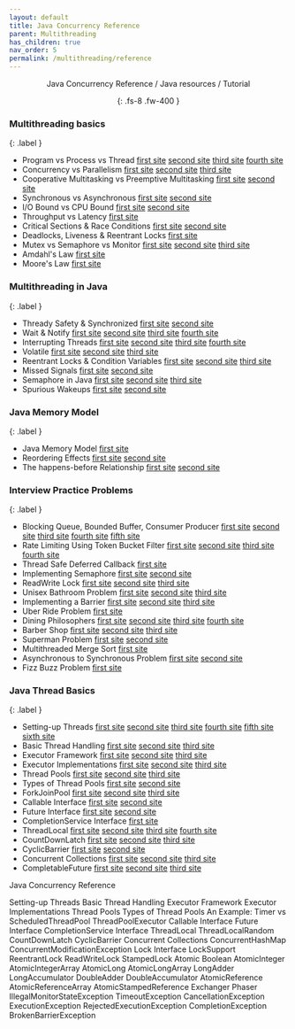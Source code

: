 ```yaml
---
layout: default
title: Java Concurrency Reference
parent: Multithreading
has_children: true
nav_order: 5
permalink: /multithreading/reference
---
```

<div align="center" markdown="1">
Java Concurrency Reference / Java resources / Tutorial

{: .fs-8 .fw-400 }
</div>

### Multithreading basics
{: .label }
*  Program vs Process vs Thread  [first site](https://neharustagiblog.wordpress.com/2014/09/26/program-vs-process-vs-thread-vs-task/) [second site](https://learnc.info/c/processes_and_threads.html) [third site](https://coderoad.ru/200469/%D0%92-%D1%87%D0%B5%D0%BC-%D1%80%D0%B0%D0%B7%D0%BD%D0%B8%D1%86%D0%B0-%D0%BC%D0%B5%D0%B6%D0%B4%D1%83-%D0%BF%D1%80%D0%BE%D1%86%D0%B5%D1%81%D1%81%D0%BE%D0%BC-%D0%B8-%D0%BF%D0%BE%D1%82%D0%BE%D0%BA%D0%BE%D0%BC) [fourth site](https://habr.com/ru/post/40275/)
*  Concurrency vs Parallelism  [first site](https://habr.com/ru/company/piter/blog/274569/) [second site](http://tutorials.jenkov.com/java-concurrency/concurrency-vs-parallelism.html) [third site](https://learnc.info/c/processes_and_threads.html)
*  Cooperative Multitasking vs Preemptive Multitasking [first site](https://ru.qaz.wiki/wiki/Cooperative_multitasking) [second site](https://ru.qaz.wiki/wiki/Preemption_(computing))
*  Synchronous vs Asynchronous [first site](https://itsobes.ru/JavaSobes/chem-sinkhronnyi-server-otlichaetsia-ot-asinkhronnogo/) [second site](https://coderoad.ru/5385407/%D0%92-%D1%87%D0%B5%D0%BC-%D1%80%D0%B0%D0%B7%D0%BD%D0%B8%D1%86%D0%B0-%D0%BC%D0%B5%D0%B6%D0%B4%D1%83-Jetty-%D0%B8-Netty)
*  I/O Bound vs CPU Bound [first site](https://coderoad.ru/868568/%D0%A7%D1%82%D0%BE-%D0%BE%D0%B7%D0%BD%D0%B0%D1%87%D0%B0%D1%8E%D1%82-%D1%82%D0%B5%D1%80%D0%BC%D0%B8%D0%BD%D1%8B-%D1%81%D0%B2%D1%8F%D0%B7%D0%B0%D0%BD%D0%BD%D1%8B%D0%B5-CPU-bound-%D0%B8-I-O) [second site](https://stackoverflow.com/questions/868568/what-do-the-terms-cpu-bound-and-i-o-bound-mean)
*  Throughput vs Latency  [first site](https://dzone.com/articles/what-latency-throughput-and)
*  Critical Sections & Race Conditions  [first site](https://ru.wikipedia.org/wiki/%D0%9A%D1%80%D0%B8%D1%82%D0%B8%D1%87%D0%B5%D1%81%D0%BA%D0%B0%D1%8F_%D1%81%D0%B5%D0%BA%D1%86%D0%B8%D1%8F) [second site](https://github.com/merry75/educative.io_courses/blob/master/Java%20Multithreading%20for%20Senior%20Engineering%20Interviews%20-%20Learn%20Interactively/8_Critical_Sections___Race_Conditions.pdf)
*  Deadlocks, Liveness & Reentrant Locks  [first site](https://www.baeldung.com/java-deadlock-livelock)
*  Mutex vs Semaphore vs Monitor   [first site](https://javarush.ru/groups/posts/2174-v-chem-raznica-mezhdu-mjhjuteksom-monitorom-i-semaforom) [second site](https://github.com/merry75/educative.io_courses/blob/master/Java%20Multithreading%20for%20Senior%20Engineering%20Interviews%20-%20Learn%20Interactively/10_Mutex_vs_Semaphore.pdf) [third site](https://github.com/merry75/educative.io_courses/blob/master/Java%20Multithreading%20for%20Senior%20Engineering%20Interviews%20-%20Learn%20Interactively/11_Mutex_vs_Monitor.pdf)
*  Amdahl's Law  [first site](https://uk.wikipedia.org/wiki/%D0%97%D0%B0%D0%BA%D0%BE%D0%BD_%D0%90%D0%BC%D0%B4%D0%B0%D0%BB%D0%B0)
*  Moore's Law  [first site](https://uk.wikipedia.org/wiki/%D0%97%D0%B0%D0%BA%D0%BE%D0%BD_%D0%9C%D1%83%D1%80%D0%B0)

### Multithreading in Java
{: .label }
*  Thready Safety & Synchronized  [first site](https://javarush.ru/groups/posts/1055-sinkhronizacija-potokov-blokirovka-obhhekta-i-blokirovka-klassa) [second site](https://github.com/merry75/educative.io_courses/blob/master/Java%20Multithreading%20for%20Senior%20Engineering%20Interviews%20-%20Learn%20Interactively/16_Thready_Safety___Synchronized.pdf)
*  Wait & Notify  [first site](https://javarush.ru/quests/lectures/questmultithreading.level01.lecture06) [second site](https://coderoad.ru/2536692/%D0%9F%D1%80%D0%BE%D1%81%D1%82%D0%BE%D0%B9-%D1%81%D1%86%D0%B5%D0%BD%D0%B0%D1%80%D0%B8%D0%B9-%D1%81-%D0%B8%D1%81%D0%BF%D0%BE%D0%BB%D1%8C%D0%B7%D0%BE%D0%B2%D0%B0%D0%BD%D0%B8%D0%B5%D0%BC-wait-%D0%B8-notify-%D0%B2-java) [third site]() [fourth site]()
*  Interrupting Threads  [first site](https://javarush.ru/quests/lectures/questmultithreading.level05.lecture06) [second site](https://www.ibm.com/developerworks/ru/library/j-jtp05236/index.html) [third site](https://coderoad.ru/20527893/Java-Thread-stop-%D0%BF%D1%80%D0%BE%D1%82%D0%B8%D0%B2-Thread-interrupt) [fourth site](https://habr.com/ru/post/133413/)
*  Volatile  [first site](https://javarush.ru/groups/posts/1998-upravlenie-potokami-metodih-volatile-i-yield) [second site](https://javarush.ru/quests/lectures/questmultithreading.level06.lecture04) [third site](https://www.ibm.com/developerworks/ru/library/j-5things15/index.html)
*  Reentrant Locks & Condition Variables  [first site](https://metanit.com/java/tutorial/8.10.php) [second site](http://java-online.ru/concurrent-locks.xhtml) [third site](https://stackoverflow.com/questions/33229932/reeantrantlock-and-condition-variable)
*  Missed Signals  [first site](https://stackoverflow.com/questions/19509209/what-is-missed-signal-in-java-how-calling-notify-be-missed-by-the-waiting-thr/19509301) [second site](https://github.com/merry75/educative.io_courses/blob/master/Java%20Multithreading%20for%20Senior%20Engineering%20Interviews%20-%20Learn%20Interactively/21_Missed_Signals.pdf)
*  Semaphore in Java  [first site](https://habr.com/ru/post/261273/) [second site](https://pro-java.ru/parallelizm-v-java/klass-semaphore-primery-realizacii-koda-v-java/) [third site](https://www.codeflow.site/ru/article/java__java-semaphore-examples)
*  Spurious Wakeups  [first site](https://coderoad.ru/2540984/%D0%9F%D0%BE%D1%87%D0%B5%D0%BC%D1%83-%D0%BF%D0%BE%D1%82%D0%BE%D0%BA%D0%B8-%D1%81%D0%BF%D0%BE%D0%BD%D1%82%D0%B0%D0%BD%D0%BD%D0%BE-%D0%BF%D1%80%D0%BE%D0%B1%D1%83%D0%B6%D0%B4%D0%B0%D1%8E%D1%82%D1%81%D1%8F-%D0%BE%D1%82-wait) [second site](https://stackoverflow.com/questions/1050592/do-spurious-wakeups-in-java-actually-happen)

### Java Memory Model
{: .label }
*  Java Memory Model  [first site](https://habr.com/ru/post/440590/)
*  Reordering Effects  [first site](https://habr.com/ru/post/133981/) [second site](https://coderoad.ru/52648800/%D0%9A%D0%B0%D0%BA-%D0%BF%D1%80%D0%BE%D0%B4%D0%B5%D0%BC%D0%BE%D0%BD%D1%81%D1%82%D1%80%D0%B8%D1%80%D0%BE%D0%B2%D0%B0%D1%82%D1%8C-%D0%BF%D1%80%D0%BE%D0%B1%D0%BB%D0%B5%D0%BC%D1%8B-%D1%81-%D0%BF%D0%B5%D1%80%D0%B5%D1%83%D0%BF%D0%BE%D1%80%D1%8F%D0%B4%D0%BE%D1%87%D0%B5%D0%BD%D0%B8%D0%B5%D0%BC-%D0%B8%D0%BD%D1%81%D1%82%D1%80%D1%83%D0%BA%D1%86%D0%B8%D0%B9-Java)
*  The happens-before Relationship  [first site](https://ru.stackoverflow.com/questions/547859/java-memory-model-%D0%B8-happens-before) [second site](https://github.com/merry75/educative.io_courses/blob/master/Java%20Multithreading%20for%20Senior%20Engineering%20Interviews%20-%20Learn%20Interactively/27_The_happens_before_Relationship.pdf)

### Interview Practice Problems
{: .label }
*  Blocking Queue, Bounded Buffer, Consumer Producer  [first site](https://uk.wikipedia.org/wiki/%D0%97%D0%B0%D0%B4%D0%B0%D1%87%D0%B0_%D0%BF%D0%BE%D1%81%D1%82%D0%B0%D1%87%D0%B0%D0%BB%D1%8C%D0%BD%D0%B8%D0%BA%D0%B0-%D1%81%D0%BF%D0%BE%D0%B6%D0%B8%D0%B2%D0%B0%D1%87%D0%B0) [second site](https://javarush.ru/groups/posts/1133-primer-synchronousqueue-v-java---reshenie-zadachi-proizvoditeljh-potrebiteljh) [third site](https://github.com/merry75/educative.io_courses/blob/master/Java%20Multithreading%20for%20Senior%20Engineering%20Interviews%20-%20Learn%20Interactively/28_Blocking_Queue___Bounded_Buffer___Consumer_Producer.pdf) [fourth site](https://github.com/merry75/educative.io_courses/blob/master/Java%20Multithreading%20for%20Senior%20Engineering%20Interviews%20-%20Learn%20Interactively/29_____continued.pdf) [fifth site](https://github.com/merry75/educative.io_courses/blob/master/Java%20Multithreading%20for%20Senior%20Engineering%20Interviews%20-%20Learn%20Interactively/30_____continued.pdf)
*  Rate Limiting Using Token Bucket Filter  [first site](https://linkmeup.gitbook.io/sdsm/15.-qos/7.-ogranichenie-skorosti/4-mekhanizmy-leaky-bucket-i-token-bucket/1-algoritm-token-bucket) [second site](https://habr.com/ru/post/448438/) [third site](https://github.com/merry75/educative.io_courses/blob/master/Java%20Multithreading%20for%20Senior%20Engineering%20Interviews%20-%20Learn%20Interactively/31_Rate_Limiting_Using_Token_Bucket_Filter.pdf) [fourth site](https://github.com/merry75/educative.io_courses/blob/master/Java%20Multithreading%20for%20Senior%20Engineering%20Interviews%20-%20Learn%20Interactively/32_____continued.pdf)
*  Thread Safe Deferred Callback  [first site](https://github.com/merry75/educative.io_courses/blob/master/Java%20Multithreading%20for%20Senior%20Engineering%20Interviews%20-%20Learn%20Interactively/33_Thread_Safe_Deferred_Callback.pdf)
*  Implementing Semaphore  [first site](https://stackoverflow.com/questions/33766797/how-to-implement-a-semaphore) [second site](https://github.com/merry75/educative.io_courses/blob/master/Java%20Multithreading%20for%20Senior%20Engineering%20Interviews%20-%20Learn%20Interactively/34_Implementing_Semaphore.pdf)
*  ReadWrite Lock  [first site](https://coderlessons.com/tutorials/java-tekhnologii/izuchite-java-parallelizm/parallelizm-java-interfeis-readwritelock) [second site](https://dou.ua/lenta/articles/clh-lock/) [third site](https://github.com/merry75/educative.io_courses/blob/master/Java%20Multithreading%20for%20Senior%20Engineering%20Interviews%20-%20Learn%20Interactively/35_ReadWrite_Lock.pdf)
*  Unisex Bathroom Problem  [first site](https://stackoverflow.com/questions/11135207/java-unisex-bathroom/11139167) [second site](https://coderoad.ru/11135207/Java-%D1%83%D0%BD%D0%B8%D1%81%D0%B5%D0%BA%D1%81-%D0%B2%D0%B0%D0%BD%D0%BD%D0%B0%D1%8F-%D0%BA%D0%BE%D0%BC%D0%BD%D0%B0%D1%82%D0%B0) [third site](https://github.com/merry75/educative.io_courses/blob/master/Java%20Multithreading%20for%20Senior%20Engineering%20Interviews%20-%20Learn%20Interactively/36_Unisex_Bathroom_Problem.pdf)
*  Implementing a Barrier  [first site](https://pro-java.ru/parallelizm-v-java/klass-cyclicbarrier-primery-realizacii-koda-v-java/) [second site](https://www.codeflow.site/ru/article/java-cyclic-barrier) [third site](https://github.com/merry75/educative.io_courses/blob/master/Java%20Multithreading%20for%20Senior%20Engineering%20Interviews%20-%20Learn%20Interactively/37_Implementing_a_Barrier.pdf)
*  Uber Ride Problem  [first site](https://github.com/merry75/educative.io_courses/blob/master/Java%20Multithreading%20for%20Senior%20Engineering%20Interviews%20-%20Learn%20Interactively/38_Uber_Ride_Problem.pdf)
*  Dining Philosophers  [first site](https://uk.wikipedia.org/wiki/%D0%97%D0%B0%D0%B4%D0%B0%D1%87%D0%B0_%D1%84%D1%96%D0%BB%D0%BE%D1%81%D0%BE%D1%84%D1%96%D0%B2,_%D1%89%D0%BE_%D0%BE%D0%B1%D1%96%D0%B4%D0%B0%D1%8E%D1%82%D1%8C) [second site](https://medium.com/@chekmenev/%D0%B7%D0%B0%D0%B4%D0%B0%D1%87%D0%B0-%D0%BE%D0%B1%D0%B5%D0%B4%D0%B0%D1%8E%D1%89%D0%B8%D1%85-%D1%84%D0%B8%D0%BB%D0%BE%D1%81%D0%BE%D1%84%D0%BE%D0%B2-ac6644ca83b2) [third site](http://is.ifmo.ru/download/phil.pdf) [fourth site](https://github.com/merry75/educative.io_courses/blob/master/Java%20Multithreading%20for%20Senior%20Engineering%20Interviews%20-%20Learn%20Interactively/39_Dining_Philosophers.pdf)
*  Barber Shop  [first site](https://ichi.pro/ru/potoki-java-problema-spasego-parikmahera-26690334138382) [second site](https://ru.wikipedia.org/wiki/%D0%9F%D1%80%D0%BE%D0%B1%D0%BB%D0%B5%D0%BC%D0%B0_%D1%81%D0%BF%D1%8F%D1%89%D0%B5%D0%B3%D0%BE_%D0%BF%D0%B0%D1%80%D0%B8%D0%BA%D0%BC%D0%B0%D1%85%D0%B5%D1%80%D0%B0) [third site](https://github.com/merry75/educative.io_courses/blob/master/Java%20Multithreading%20for%20Senior%20Engineering%20Interviews%20-%20Learn%20Interactively/40_Barber_Shop.pdf)
*  Superman Problem  [first site](https://github.com/merry75/educative.io_courses/blob/master/Java%20Multithreading%20for%20Senior%20Engineering%20Interviews%20-%20Learn%20Interactively/41_Superman_Problem.pdf) [second site](https://github.com/merry75/educative.io_courses/blob/master/Java%20Multithreading%20for%20Senior%20Engineering%20Interviews%20-%20Learn%20Interactively/42_____continued.pdf)
*  Multithreaded Merge Sort  [first site](https://github.com/merry75/educative.io_courses/blob/master/Java%20Multithreading%20for%20Senior%20Engineering%20Interviews%20-%20Learn%20Interactively/43_Multithreaded_Merge_Sort.pdf)
*  Asynchronous to Synchronous Problem  [first site](https://www.geeksforgeeks.org/asynchronous-synchronous-callbacks-java/) [second site](https://github.com/merry75/educative.io_courses/blob/master/Java%20Multithreading%20for%20Senior%20Engineering%20Interviews%20-%20Learn%20Interactively/44_Asynchronous_to_Synchronous_Problem.pdf)
*  Fizz Buzz Problem [first site](https://github.com/merry75/educative.io_courses/blob/master/Java%20Multithreading%20for%20Senior%20Engineering%20Interviews%20-%20Learn%20Interactively/50_Fizz_Buzz_Problem.pdf)

### Java Thread Basics
{: .label }
*  Setting-up Threads  [first site](https://javarush.ru/groups/posts/2047-threadom-java-ne-isportishjh--chastjh-i---potoki) [second site](http://tutorials.jenkov.com/java-concurrency/creating-and-starting-threads.html) [third site](https://dzone.com/articles/java-thread-tutorial-creating-threads-and-multithr) [fourth site](https://javarush.ru/groups/posts/2048-threadom-java-ne-isportishjh--chastjh-ii---sinkhronizacija) [fifth site](https://javarush.ru/groups/posts/2065-threadom-java-ne-isportishjh--chastjh-iv---callable-future-i-druzjhja) [sixth site](https://javarush.ru/groups/posts/2111-threadom-java-ne-isportishjh--chastjh-vi---k-barjheru)
*  Basic Thread Handling  [first site](http://java-online.ru/java-thread.xhtml) [second site](https://dataart.ua/articles/mnogopotochnost-v-java-lekfiya-4-puly-potokov/) [third site](https://stackoverflow.com/questions/6546193/how-to-catch-an-exception-from-a-thread)
*  Executor Framework  [first site](http://java-online.ru/concurrent-executor.xhtml) [second site](https://medium.com/nuances-of-programming/%D1%84%D1%80%D0%B5%D0%B9%D0%BC%D0%B2%D0%BE%D1%80%D0%BA-executor-%D0%B2-java-d5d4c68ccc55) [third site](https://habr.com/ru/post/260953/)
*  Executor Implementations  [first site](https://javarush.ru/quests/lectures/questmultithreading.level08.lecture09) [second site](https://javarush.ru/groups/posts/2078-threadom-java-ne-isportishjh--chastjh-v---executor-threadpool-fork-join-pool) [third site](https://habr.com/ru/sandbox/114046/)
*  Thread Pools  [first site](https://habr.com/ru/post/326146/) [second site](https://www.codeflow.site/ru/article/thread-pool-java-and-guava) [third site](https://coderoad.ru/10360974/%D0%A7%D1%82%D0%BE-%D0%B8%D0%BC%D0%B5%D0%BD%D0%BD%D0%BE-%D0%B4%D0%B5%D0%BB%D0%B0%D0%B5%D1%82-%D0%BF%D1%83%D0%BB-%D0%BF%D0%BE%D1%82%D0%BE%D0%BA%D0%BE%D0%B2-%D0%B2-Java)
*  Types of Thread Pools  [first site](https://www.baeldung.com/thread-pool-java-and-guava) [second site](https://stackoverflow.com/questions/17186206/types-of-thread-pools-in-java)
*  ForkJoinPool [first site](https://habr.com/ru/post/128985/) [second site](https://javarush.ru/groups/posts/2078-threadom-java-ne-isportishjh--chastjh-v---executor-threadpool-fork-join-pool) [third site](https://www.youtube.com/watch?v=t0dGLFtRR9c)
*  Callable Interface  [first site](https://javadevblog.com/java-callable-kratkoe-opisanie-i-primer-ispol-zovaniya.html) [second site](https://coderoad.ru/30976946/%D0%B2-%D1%87%D0%B5%D0%BC-%D0%BF%D1%80%D0%B5%D0%B8%D0%BC%D1%83%D1%89%D0%B5%D1%81%D1%82%D0%B2%D0%BE-%D0%B8%D1%81%D0%BF%D0%BE%D0%BB%D1%8C%D0%B7%D0%BE%D0%B2%D0%B0%D0%BD%D0%B8%D1%8F-FutureTask-%D0%BF%D0%B5%D1%80%D0%B5%D0%B4-Callable)
*  Future Interface  [first site](https://pro-java.ru/java-dlya-opytnyx/interfejsy-callable-i-future-v-java/) [second site](http://java-online.ru/concurrent-callable.xhtml)
*  CompletionService Interface  [first site](https://coderoad.ru/11872520/ExecutorCompletionService-%D0%97%D0%B0%D1%87%D0%B5%D0%BC-%D0%BD%D1%83%D0%B6%D0%B5%D0%BD-%D0%BE%D0%B4%D0%B8%D0%BD-%D0%B5%D1%81%D0%BB%D0%B8-%D1%83-%D0%BD%D0%B0%D1%81-%D0%B5%D1%81%D1%82%D1%8C-invokeAll)
*  ThreadLocal  [first site](https://articles.javatalks.ru/articles/17) [second site]() [third site]() [fourth site]()
*  CountDownLatch  [first site](https://coderoad.ru/17827022/%D0%9A%D0%B0%D0%BA-CountDownLatch-%D0%B8%D1%81%D0%BF%D0%BE%D0%BB%D1%8C%D0%B7%D1%83%D0%B5%D1%82%D1%81%D1%8F-%D0%B2-Java-%D0%BC%D0%BD%D0%BE%D0%B3%D0%BE%D0%BF%D0%BE%D1%82%D0%BE%D1%87%D0%BD%D0%BE%D1%81%D1%82%D0%B8) [second site](https://www.codeflow.site/ru/article/java-countdown-latch) [third site](https://pro-java.ru/parallelizm-v-java/klass-countdownlatch-primery-realizacii-koda-v-java/)
*  CyclicBarrier  [first site](https://javanerd.ru/%D0%BE%D1%81%D0%BD%D0%BE%D0%B2%D1%8B-java/%D0%BC%D0%BD%D0%BE%D0%B3%D0%BE%D0%BF%D0%BE%D1%82%D0%BE%D1%87%D0%BD%D0%BE%D1%81%D1%82%D1%8C-%D0%BA%D0%BB%D0%B0%D1%81%D1%81-cyclicbarrier/) [second site](https://pro-java.ru/parallelizm-v-java/klass-cyclicbarrier-primery-realizacii-koda-v-java/)
*  Concurrent Collections  [first site](https://habr.com/ru/company/luxoft/blog/157273/) [second site](https://habr.com/ru/post/473352/) [third site](http://java-online.ru/concurrent-collections.xhtml)
*  CompletableFuture  [first site](https://www.youtube.com/watch?v=hqR41XVx3kM) [second site](https://annimon.com/article/3462) [third site](https://www.codeflow.site/ru/article/java-completablefuture)

Java Concurrency Reference

Setting-up Threads
Basic Thread Handling
Executor Framework
Executor Implementations
Thread Pools
Types of Thread Pools
An Example: Timer vs ScheduledThreadPool
ThreadPoolExecutor
Callable Interface
Future Interface
CompletionService Interface
ThreadLocal
ThreadLocalRandom
CountDownLatch
CyclicBarrier
Concurrent Collections
ConcurrentHashMap
ConcurrentModificationException
Lock Interface
LockSupport
ReentrantLock
ReadWriteLock
StampedLock
Atomic Boolean
AtomicInteger
AtomicIntegerArray
AtomicLong
AtomicLongArray
LongAdder
LongAccumulator
DoubleAdder
DoubleAccumulator
AtomicReference
AtomicReferenceArray
AtomicStampedReference
Exchanger
Phaser
IllegalMonitorStateException
TimeoutException
CancellationException
ExecutionException
RejectedExecutionException
CompletionException
BrokenBarrierException